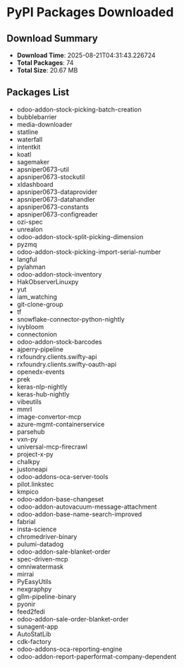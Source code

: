 # PyPI Packages Downloaded

## Download Summary
- **Download Time**: 2025-08-21T04:31:43.226724
- **Total Packages**: 74
- **Total Size**: 20.67 MB

## Packages List
- odoo-addon-stock-picking-batch-creation
- bubblebarrier
- media-downloader
- statline
- waterfall
- intentkit
- koatl
- sagemaker
- apsniper0673-util
- apsniper0673-stockutil
- xldashboard
- apsniper0673-dataprovider
- apsniper0673-datahandler
- apsniper0673-constants
- apsniper0673-configreader
- ozi-spec
- unrealon
- odoo-addon-stock-split-picking-dimension
- pyzmq
- odoo-addon-stock-picking-import-serial-number
- langful
- pylahman
- odoo-addon-stock-inventory
- HakObserverLinuxpy
- yut
- iam_watching
- git-clone-group
- tf
- snowflake-connector-python-nightly
- ivybloom
- connectonion
- odoo-addon-stock-barcodes
- ajperry-pipeline
- rxfoundry.clients.swifty-api
- rxfoundry.clients.swifty-oauth-api
- openedx-events
- prek
- keras-nlp-nightly
- keras-hub-nightly
- vibeutils
- mmrl
- image-convertor-mcp
- azure-mgmt-containerservice
- parsehub
- vxn-py
- universal-mcp-firecrawl
- project-x-py
- chalkpy
- justoneapi
- odoo-addons-oca-server-tools
- pilot.linkstec
- kmpico
- odoo-addon-base-changeset
- odoo-addon-autovacuum-message-attachment
- odoo-addon-base-name-search-improved
- fabrial
- insta-science
- chromedriver-binary
- pulumi-datadog
- odoo-addon-sale-blanket-order
- spec-driven-mcp
- omniwatermask
- mirrai
- PyEasyUtils
- nexgraphpy
- gllm-pipeline-binary
- pyonir
- feed2fedi
- odoo-addon-sale-order-blanket-order
- sunagent-app
- AutoStatLib
- cdk-factory
- odoo-addons-oca-reporting-engine
- odoo-addon-report-paperformat-company-dependent

